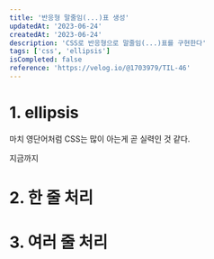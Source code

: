 ```yaml
---
title: '반응형 말줄임(...)표 생성'
updatedAt: '2023-06-24'
createdAt: '2023-06-24'
description: 'CSS로 반응형으로 말줄임(...)표를 구현한다'
tags: ['css', 'ellipsis']
isCompleted: false
reference: 'https://velog.io/@1703979/TIL-46'
---
```


# 1. ellipsis

마치 영단어처럼 CSS는 많이 아는게 곧 실력인 것 같다.

지금까지

# 2. 한 줄 처리

# 3. 여러 줄 처리
